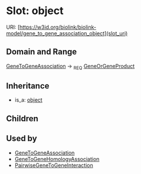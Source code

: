 # Slot: object




URI: [https://w3id.org/biolink/biolink-model/gene_to_gene_association_object](slot_uri)
## Domain and Range

[GeneToGeneAssociation](GeneToGeneAssociation.md) ->  <sub>REQ</sub> [GeneOrGeneProduct](GeneOrGeneProduct.md)
## Inheritance

 *  is_a: [object](object.md)
## Children

## Used by

 * [GeneToGeneAssociation](GeneToGeneAssociation.md)
 * [GeneToGeneHomologyAssociation](GeneToGeneHomologyAssociation.md)
 * [PairwiseGeneToGeneInteraction](PairwiseGeneToGeneInteraction.md)
